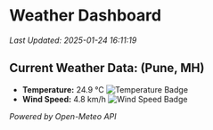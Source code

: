 
# Weather Dashboard

_Last Updated: 2025-01-24 16:11:19_

## Current Weather Data: (Pune, MH)
- **Temperature:** 24.9 °C ![Temperature Badge](https://img.shields.io/badge/Temperature-Medium%20Temp-green)
- **Wind Speed:** 4.8 km/h ![Wind Speed Badge](https://img.shields.io/badge/Wind%20Speed-Low%20Wind-blue)

*Powered by Open-Meteo API*
